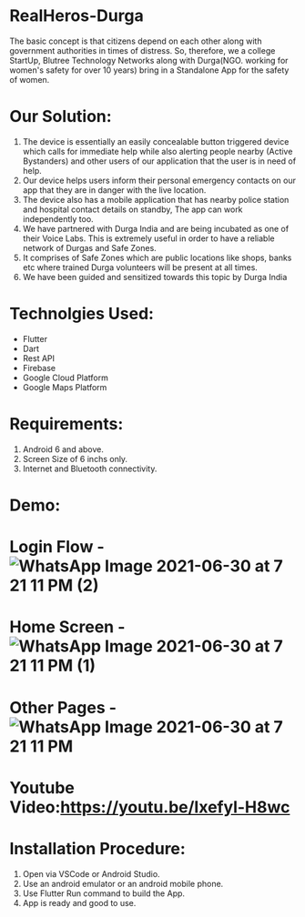 # RealHeros-Durga

The basic concept is that citizens depend on each other along with government authorities in times of distress.
So, therefore, we a college StartUp, Blutree Technology Networks along with Durga(NGO. working for women's safety for over 10 years) bring in a Standalone App for the safety of women.

# Our Solution:
   1. The device is essentially an easily concealable button triggered device which calls for immediate help 
      while also alerting people nearby (Active Bystanders) and other users of our application that the user 
      is in need of help.
   2. Our device helps users inform their personal emergency contacts on our app that they are in danger 
      with the live location.
   3. The device also has a mobile application that has nearby police station and hospital contact details on 
      standby, The app can work independently too.
   4. We have partnered with Durga India and are being incubated as one of their Voice Labs. This is 
      extremely useful in order to have a reliable network of Durgas and Safe Zones.
   5. It comprises of Safe Zones which are public locations like shops, banks etc where trained Durga 
      volunteers will be present at all times.
   6. We have been guided and sensitized towards this topic by Durga India

# Technolgies Used:
   - Flutter
   - Dart
   - Rest API
   - Firebase
   - Google Cloud Platform
   - Google Maps Platform

# Requirements:
   1. Android 6 and above.
   2. Screen Size of 6 inchs only.
   3. Internet and Bluetooth connectivity.

# Demo:
   # Login Flow - ![WhatsApp Image 2021-06-30 at 7 21 11 PM (2)](https://user-images.githubusercontent.com/68584181/123973192-2e215880-d9d9-11eb-8ac4-5082a4a50be8.jpeg)
   # Home Screen - ![WhatsApp Image 2021-06-30 at 7 21 11 PM (1)](https://user-images.githubusercontent.com/68584181/123973252-3d080b00-d9d9-11eb-969a-f2b8cb28ae0c.jpeg)
   # Other Pages - ![WhatsApp Image 2021-06-30 at 7 21 11 PM](https://user-images.githubusercontent.com/68584181/123973332-4db88100-d9d9-11eb-8836-02ec3b2a53dd.jpeg)

# Youtube Video:https://youtu.be/Ixefyl-H8wc

# Installation Procedure:
   1. Open via VSCode or Android Studio.
   2. Use an android emulator or an android mobile phone.
   3. Use Flutter Run command to build the App.
   4. App is ready and good to use.


